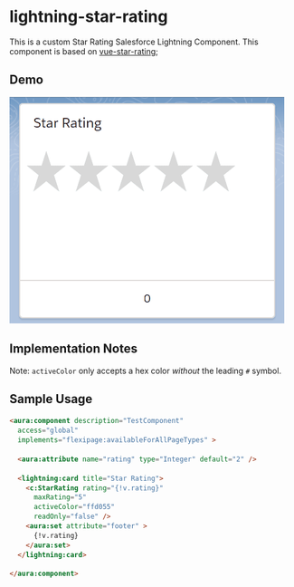 # lightning-star-rating

This is a custom Star Rating Salesforce Lightning Component. This component is based on [vue-star-rating](https://github.com/craigh411/vue-star-rating);

## Demo

![star-rating-demo](./star-rating-demo.gif)

## Implementation Notes

Note: `activeColor` only accepts a hex color *without* the leading `#` symbol.

## Sample Usage
```html
<aura:component description="TestComponent"
  access="global"
  implements="flexipage:availableForAllPageTypes" >

  <aura:attribute name="rating" type="Integer" default="2" />

  <lightning:card title="Star Rating">
    <c:StarRating rating="{!v.rating}"
      maxRating="5"
      activeColor="ffd055"
      readOnly="false" />
    <aura:set attribute="footer" >
      {!v.rating}
    </aura:set>
  </lightning:card>

</aura:component>
```
